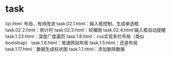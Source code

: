 # task
lizi.html: 布局，有待改进
task.02.1.html：输入框控制，生成单选框
task.02.2.html：倒计时
task.02.3.html：轮播图
task.02.4.html:输入框自动提醒
task.1.23.html：深度广度遍历
task.1.8.html：css实现多栏布局（类似bootstrap）
task.1.6.html：普通网站布局
task.1.5.html：还是布局
task.1.17.html：数据生成柱状图
task.1.1.html：添加删除数据
